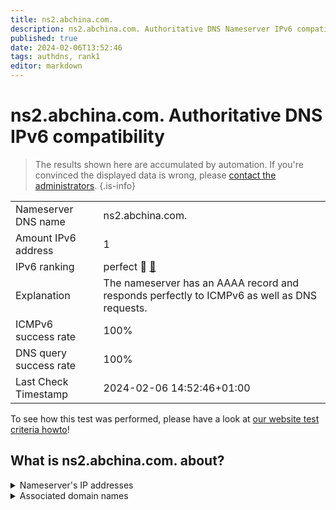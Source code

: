 ```yaml
---
title: ns2.abchina.com.
description: ns2.abchina.com. Authoritative DNS Nameserver IPv6 compatibility
published: true
date: 2024-02-06T13:52:46
tags: authdns, rank1
editor: markdown
---
```


# ns2.abchina.com. Authoritative DNS IPv6 compatibility

> The results shown here are accumulated by automation. If you're convinced the displayed data is wrong, please [contact the administrators](/howto/chat). 
{.is-info}




|   |   |
| - | - |
| Nameserver DNS name | ns2.abchina.com.
| Amount IPv6 address | 1
| IPv6 ranking | perfect :1st_place_medal: [🔗](/howto/ranking) |
| Explanation | The nameserver has an AAAA record and responds perfectly to ICMPv6 as well as DNS requests. |
| ICMPv6 success rate | 100%|
| DNS query success rate | 100% |
| Last Check Timestamp | 2024-02-06 14:52:46+01:00 |

To see how this test was performed, please have a look at [our website test criteria howto](/howto/testcriteria/authdns)!


## What is ns2.abchina.com. about?




<details>
<summary>Nameserver's IP addresses</summary>

2408:8606:3a00::8007

</details>



<details>
<summary>Associated domain names</summary>

www.abchina.com

</details>
